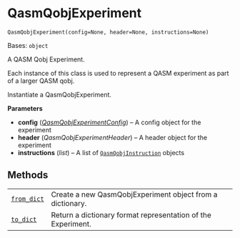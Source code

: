 # QasmQobjExperiment

`QasmQobjExperiment(config=None, header=None, instructions=None)`

Bases: `object`

A QASM Qobj Experiment.

Each instance of this class is used to represent a QASM experiment as part of a larger QASM qobj.

Instantiate a QasmQobjExperiment.

**Parameters**

*   **config** ([*QasmQobjExperimentConfig*](qiskit.qobj.QasmQobjExperimentConfig#qiskit.qobj.QasmQobjExperimentConfig "qiskit.qobj.QasmQobjExperimentConfig")) – A config object for the experiment
*   **header** (*QasmQobjExperimentHeader*) – A header object for the experiment
*   **instructions** (*list*) – A list of [`QasmQobjInstruction`](qiskit.qobj.QasmQobjInstruction#qiskit.qobj.QasmQobjInstruction "qiskit.qobj.QasmQobjInstruction") objects

## Methods

|                                                                                                                                             |                                                              |
| ------------------------------------------------------------------------------------------------------------------------------------------- | ------------------------------------------------------------ |
| [`from_dict`](qiskit.qobj.QasmQobjExperiment.from_dict#qiskit.qobj.QasmQobjExperiment.from_dict "qiskit.qobj.QasmQobjExperiment.from_dict") | Create a new QasmQobjExperiment object from a dictionary.    |
| [`to_dict`](qiskit.qobj.QasmQobjExperiment.to_dict#qiskit.qobj.QasmQobjExperiment.to_dict "qiskit.qobj.QasmQobjExperiment.to_dict")         | Return a dictionary format representation of the Experiment. |
